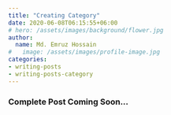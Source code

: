 ```yaml
---
title: "Creating Category"
date: 2020-06-08T06:15:55+06:00
# hero: /assets/images/background/flower.jpg
author:
  name: Md. Emruz Hossain
#   image: /assets/images/profile-image.jpg
categories:
- writing-posts
- writing-posts-category
---
```


### Complete Post Coming Soon...

